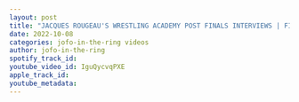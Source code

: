 ```yaml
---
layout: post
title: "JACQUES ROUGEAU'S WRESTLING ACADEMY POST FINALS INTERVIEWS | FINALS AFTER SHOW WITH JOFO"
date: 2022-10-08
categories: jofo-in-the-ring videos
author: jofo-in-the-ring
spotify_track_id: 
youtube_video_id: IguQycvqPXE
apple_track_id: 
youtube_metadata: 
---
```

